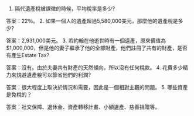 

1. 隔代遺產稅被課徵的時候，平均稅率是多少?

答案：22％。
2. 如果一個人的遺產超過5,580,000美元，那麼他的遺產稅是多少?

答案：2,931,000美元。 
3. 若約翰在他逝世時有一個遺產，原來價值為$1,000,000，但是他的妻子繼承了他的全部財產，他們註冊了共有的財產，是否有產生Estate Tax?

答案：沒有。由於夫妻共有財產的天然傾向，所以沒有任何稅款。 
4. 花費多少精力來規避遺產稅可以節省他們的利潤?

答案：很大程度上取決於情況和需要，因此是一個相對主觀的問題。 
5. 哪些資產是免稅的？

答案：社交保障、退休金、資產轉移計畫、小額遺產、慈善捐贈等。